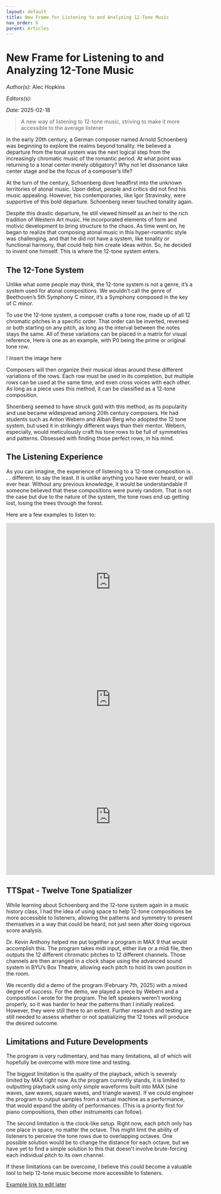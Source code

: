 ```yaml
---
layout: default
title: New Frame for Listening to and Analyzing 12-Tone Music
nav_order: 6
parent: Articles
---
```

# New Frame for Listening to and Analyzing 12-Tone Music

*Author(s):* Alec Hopkins

*Editors(s):* 

*Date:* 2025-02-18

> A new way of listening to 12-tone music, striving to make it more accessible to the average listener

In the early 20th century, a German composer named Arnold Schoenberg was beginning to explore the realms beyond tonality. He believed a departure from the tonal system was the next logical step from the increasingly chromatic music of the romantic period. At what point was returning to a tonal center merely obligatory? Why not let dissonance take center stage and be the focus of a composer’s life?

At the turn of the century, Schoenberg dove headfirst into the unknown territories of atonal music. Upon debut, people and critics did not find his music appealing. However, his contemporaries, like Igor Stravinsky, were supportive of this bold departure. Schoenberg never touched tonality again.

Despite this drastic departure, he still viewed himself as an heir to the rich tradition of Western Art music. He incorporated elements of form and motivic development to bring structure to the chaos. As time went on, he began to realize that composing atonal music in this hyper-romantic style was challenging, and that he did not have a system, like tonality or functional harmony, that could help him create ideas within. So, he decided to invent one himself. This is where the 12-tone system enters.


## The 12-Tone System

Unlike what some people may think, the 12-tone system is not a genre, it’s a system used for atonal compositions. We wouldn’t call the genre of Beethoven’s 5th Symphony C minor, it’s a Symphony composed in the key of C minor. 

To use the 12-tone system, a composer crafts a tone row, made up of all 12 chromatic pitches in a specific order. That order can be inverted, reversed or both starting on any pitch, as long as the interval between the notes stays the same. All of these variations can be placed in a matrix for visual reference, Here is one as an example, with P0 being the prime or original tone row.

! Insert the image here

Composers will then organize their musical ideas around these different variations of the rows. Each row must be used in its completion, but multiple rows can be used at the same time, and even cross voices with each other. As long as a piece uses this method, it can be classified as a 12-tone composition.

Shoenberg seemed to have struck gold with this method, as its popularity and use became widespread among 20th century composers. He had students such as Anton Webern and Alban Berg who adopted the 12 tone system, but used it in strikingly different ways than their mentor. Webern, especially, would meticulously craft his tone rows to be full of symmetries and patterns. Obsessed with finding those perfect rows, in his mind.

## The Listening Experience
As you can imagine, the experience of listening to a 12-tone composition is . . . different, to say the least. It is unlike anything you have ever heard, or will ever hear. Without any previous knowledge, it would be understandable if someone believed that these compositions were purely random. That is not the case but due to the nature of the system, the tone rows end up getting lost, losing the trees through the forest.

Here are a few examples to listen to:

<iframe 
    width="560" 
    height="315" 
    src="https://www.youtube.com/embed/watch?v=bQHR_Z8XVvI" 
    title="YouTube video player" 
    frameborder="0" 
    allow="accelerometer; autoplay; clipboard-write; encrypted-media; gyroscope; picture-in-picture; web-share" 
    allowfullscreen>
</iframe>
<iframe 
    width="560" 
    height="315" 
    src="https://www.youtube.com/embed/watch?v=kn3FqCK0wWw" 
    title="YouTube video player" 
    frameborder="0" 
    allow="accelerometer; autoplay; clipboard-write; encrypted-media; gyroscope; picture-in-picture; web-share" 
    allowfullscreen>
</iframe>
<iframe 
    width="560" 
    height="315" 
    src="https://www.youtube.com/embed/watch?v=8PDcD3PoYA4" 
    title="YouTube video player" 
    frameborder="0" 
    allow="accelerometer; autoplay; clipboard-write; encrypted-media; gyroscope; picture-in-picture; web-share" 
    allowfullscreen>
</iframe>

## TTSpat - Twelve Tone Spatializer
While learning about Schoenberg and the 12-tone system again in a music history class, I had the idea of using space to help 12-tone compositions be more accessible to listeners, allowing the patterns and symmetry to present themselves in a way that could be heard, not just seen after doing vigorous score analysis.

Dr. Kevin Anthony helped me put together a program in MAX 9 that would accomplish this. The program takes midi input, either live or a midi file, then outputs the 12 different chromatic pitches to 12 different channels. Those channels are then arranged in a clock shape using the advanced sound system in BYU’s Box Theatre, allowing each pitch to hold its own position in the room.

We recently did a demo of the program (February 7th, 2025) with a mixed degree of success. For the demo, we played a piece by Webern and a composition I wrote for the program. The left speakers weren’t working properly, so it was harder to hear the patterns than I initially realized. However, they were still there to an extent. Further research and testing are still needed to assess whether or not spatializing the 12 tones will produce the desired outcome.

## Limitations and Future Developments
The program is very rudimentary, and has many limitations, all of which will hopefully be overcome with more time and testing. 

The biggest limitation is the quality of the playback, which is severely limited by MAX right now. As the program currently stands, it is limited to outputting playback using only simple waveforms built into MAX (sine waves, saw waves, square waves, and triangle waves). If we could engineer the program to output samples from a virtual machine as a performance, that would expand the ability of performances. (This is a priority first for piano compositions, then other instruments can follow).

The second limitation is the clock-like setup. Right now, each pitch only has one place in space, no matter the octave. This might limit the ability of listeners to perceive the tone rows due to overlapping octaves. One possible solution would be to change the distance for each octave, but we have yet to find a simple solution to this that doesn’t involve brute-forcing each individual pitch to its own channel.

If these limitations can be overcome, I believe this could become a valuable tool to help 12-tone music become more accessible to listeners.

[Example link to edit later](https://musictheory.pugetsound.edu/mt21c/TwelveToneTechnique.html "Example Link to Edit Later")